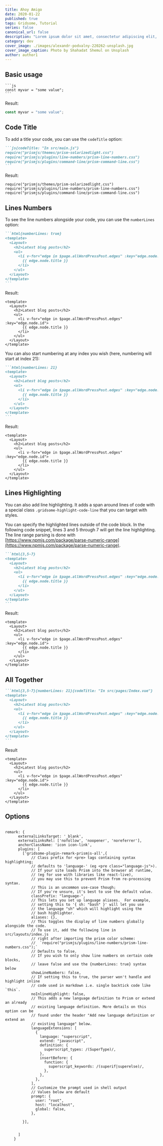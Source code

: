 ```yaml
---
title: Ahoy Amigo
date: 2020-01-22
published: true
tags: Gridsome, Tutorial
series: false
canonical_url: false
description: "Lorem ipsum dolor sit amet, consectetur adipiscing elit, sed do eiusmod tempor incididunt ut labore et dolore magna aliqua."
category: dev
cover_image: ./images/alexandr-podvalny-220262-unsplash.jpg
cover_image_caption: Photo by Shahadat Shemul on Unsplash
author: author1
---
```

## Basic usage

``````markdown{codeTitle: "In a markdown file"}
```js
const myvar = "some value";
```
``````

Result:

```js
const myvar = "some value";
```

## Code Title

To add a title your code, you can use the `codeTitle` option:

``````md
```js{codeTitle: "In src/main.js"}
require("prismjs/themes/prism-solarizedlight.css")
require("prismjs/plugins/line-numbers/prism-line-numbers.css")
require("prismjs/plugins/command-line/prism-command-line.css")
```
``````

Result:

```js{codeTitle: "In src/main.js"}
require("prismjs/themes/prism-solarizedlight.css")
require("prismjs/plugins/line-numbers/prism-line-numbers.css")
require("prismjs/plugins/command-line/prism-command-line.css")
```

## Lines Numbers

To see the line numbers alongside your code, you can use the `numberLines` option:

`````md
```html{numberLines: true}
<template>
  <Layout>
    <h2>Latest blog posts</h2>
    <ul>
      <li v-for="edge in $page.allWordPressPost.edges" :key="edge.node.id">
        {{ edge.node.title }}
      </li>
    </ul>
  </Layout>
</template>
```
``````

Result:

```html{numberLines: true}
<template>
  <Layout>
    <h2>Latest blog posts</h2>
    <ul>
      <li v-for="edge in $page.allWordPressPost.edges" :key="edge.node.id">
        {{ edge.node.title }}
      </li>
    </ul>
  </Layout>
</template>
```

You can also start numbering at any index you wish (here, numbering
will start at index 21):

`````md
```html{numberLines: 21}
<template>
  <Layout>
    <h2>Latest blog posts</h2>
    <ul>
      <li v-for="edge in $page.allWordPressPost.edges" :key="edge.node.id">
        {{ edge.node.title }}
      </li>
    </ul>
  </Layout>
</template>
```
``````

Result:

```html{numberLines: 21}
<template>
  <Layout>
    <h2>Latest blog posts</h2>
    <ul>
      <li v-for="edge in $page.allWordPressPost.edges" :key="edge.node.id">
        {{ edge.node.title }}
      </li>
    </ul>
  </Layout>
</template>
```

## Lines Highlighting

You can also add line highlighting. It adds a span around lines of code with a
special class `.gridsome-highlight-code-line` that you can target with styles.

You can specify the highlighted lines outside of the code block.
In the following code snippet, lines 3 and 5 through 7 will get the line
highlighting. The line range parsing is done with
[https://www.npmjs.com/package/parse-numeric-range](https://www.npmjs.com/package/parse-numeric-range).

`````md
```html{3,5-7}
<template>
  <Layout>
    <h2>Latest blog posts</h2>
    <ul>
      <li v-for="edge in $page.allWordPressPost.edges" :key="edge.node.id">
        {{ edge.node.title }}
      </li>
    </ul>
  </Layout>
</template>
```
``````

Result:

```html{3,5-7}
<template>
  <Layout>
    <h2>Latest blog posts</h2>
    <ul>
      <li v-for="edge in $page.allWordPressPost.edges" :key="edge.node.id">
        {{ edge.node.title }}
      </li>
    </ul>
  </Layout>
</template>
```

## All Together

`````md
```html{3,5-7}{numberLines: 21}{codeTitle: "In src/pages/Index.vue"}
<template>
  <Layout>
    <h2>Latest blog posts</h2>
    <ul>
      <li v-for="edge in $page.allWordPressPost.edges" :key="edge.node.id">
        {{ edge.node.title }}
      </li>
    </ul>
  </Layout>
</template>
```
``````

Result

```html{3,5-7}{numberLines: 21}{codeTitle: "In src/pages/Index.vue"}
<template>
  <Layout>
    <h2>Latest blog posts</h2>
    <ul>
      <li v-for="edge in $page.allWordPressPost.edges" :key="edge.node.id">
        {{ edge.node.title }}
      </li>
    </ul>
  </Layout>
</template>
```




## Options

```js{codeTitle: "In gridsome.config.js"}

remark: {
      externalLinksTarget: '_blank',
      externalLinksRel: ['nofollow', 'noopener', 'noreferrer'],
      anchorClassName: 'icon icon-link',
      plugins: [
        ['gridsome-plugin-remark-prismjs-all',{
            // Class prefix for <pre> tags containing syntax highlighting;
            // defaults to 'language-' (eg <pre class="language-js">).
            // If your site loads Prism into the browser at runtime,
            // (eg for use with libraries like react-live),
            // you may use this to prevent Prism from re-processing syntax.
            // This is an uncommon use-case though;
            // If you're unsure, it's best to use the default value.
            classPrefix: "language-",
            // This lets you set up language aliases.  For example,
            // setting this to '{ sh: "bash" }' will let you use
            // the language "sh" which will highlight using the
            // bash highlighter.
            aliases: {},
            // This toggles the display of line numbers globally alongside the code.
            // To use it, add the following line in src/layouts/index.js
            // right after importing the prism color scheme:
            //  `require("prismjs/plugins/line-numbers/prism-line-numbers.css");`
            // Defaults to false.
            // If you wish to only show line numbers on certain code blocks,
            // leave false and use the {numberLines: true} syntax below
            showLineNumbers: false,
            // If setting this to true, the parser won't handle and highlight inline
            // code used in markdown i.e. single backtick code like `this`.
            noInlineHighlight: false,
            // This adds a new language definition to Prism or extend an already
            // existing language definition. More details on this option can be
            // found under the header "Add new language definition or extend an
            // existing language" below.
            languageExtensions: [
              {
                language: "superscript",
                extend: "javascript",
                definition: {
                  superscript_types: /(SuperType)/,
                },
                insertBefore: {
                  function: {
                    superscript_keywords: /(superif|superelse)/,
                  },
                },
              },
            ],
            // Customize the prompt used in shell output
            // Values below are default
            prompt: {
              user: "root",
              host: "localhost",
              global: false,
            },

        }],
        
        
      ]
    }
```
